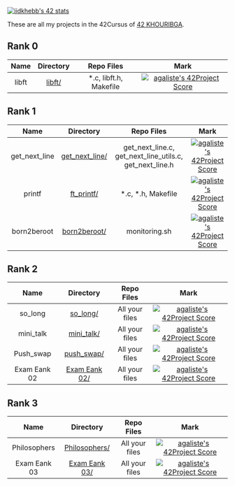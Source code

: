

[![iidkhebb's 42 stats](https://badge.mediaplus.ma/binary/iidkhebb)](https://github.com/oakoudad/badge42)

These are all my projects in the 42Cursus of [42 KHOURIBGA](https://1337.ma/).

## Rank 0

|			Name				|	Directory	| Repo Files | Mark |
|:-----------------------------------:|:------------------:|:--------------:|:--------------:|
libft								|	[libft/](https://github.com/iidkhebb/libft)		| *.c, libft.h, Makefile | [![agaliste's 42Project Score](https://badge42.herokuapp.com/api/project/iidkhebb/Libft)](https://github.com/iidkhebb/42-Cursus/tree/master/Rank%200/libft) |

## Rank 1

|			Name				|	Directory	| Repo Files | Mark |
|:-----------------------------------:|:------------------:|:--------------:|:--------------:|
get_next_line								|	[get_next_line/](https://github.com/iidkhebb/get_next_line)		| get_next_line.c, get_next_line_utils.c, get_next_line.h | [![agaliste's 42Project Score](https://badge42.herokuapp.com/api/project/iidkhebb/get_next_line)](https://github.com/iidkhebb/get_next_line) |
printf								|	[ft_printf/](https://github.com/iidkhebb/ft_printf)		| *.c, *.h, Makefile | [![agaliste's 42Project Score](https://badge42.herokuapp.com/api/project/iidkhebb/ft_printf)](https://github.com/iidkhebb/ft_printf) |
born2beroot								|	[born2beroot/](https://github.com/iidkhebb/born2beroot)		| monitoring.sh | [![agaliste's 42Project Score](https://badge42.herokuapp.com/api/project/iidkhebb/Born2beroot)](https://github.com/iidkhebb/born2beroot) |
## Rank 2

|			Name				|	Directory	| Repo Files | Mark |
|:-----------------------------------:|:------------------:|:--------------:|:--------------:|
so_long								|	[so_long/](https://github.com/iidkhebb/so_long)		|  All your files   | [![agaliste's 42Project Score](https://badge42.herokuapp.com/api/project/iidkhebb/so_long)](https://github.com/iidkhebb/so_long) |
mini_talk								|	[mini_talk/](https://github.com/iidkhebb/mini_talk)		|  All your files   | [![agaliste's 42Project Score](https://badge42.herokuapp.com/api/project/iidkhebb/minitalk)](https://github.com/iidkhebb/minitalk) |
Push_swap							|	[push_swap/](https://github.com/iidkhebb/push_swap)		|  All your files   | [![agaliste's 42Project Score](https://badge42.herokuapp.com/api/project/iidkhebb/push_swap)](https://github.com/iidkhebb/push_swap) |
Exam Eank 02							|	[Exam Eank 02/](https://github.com/Iidkhebb/exam-Rank02)		|  All your files   | [![agaliste's 42Project Score](https://badge42.herokuapp.com/api/project/iidkhebb/Exam%20Rank%2002)](https://github.com/Iidkhebb/exam-Rank02) |
## Rank 3
|			Name				|	Directory	| Repo Files | Mark |
|:-----------------------------------:|:------------------:|:--------------:|:--------------:|
Philosophers								|	[Philosophers/](https://github.com/iidkhebb/philosophers)		|  All your files   | [![agaliste's 42Project Score](https://badge42.herokuapp.com/api/project/iidkhebb/Philosophers)](https://github.com/iidkhebb/philosophers) |
Exam Eank 03								|	[Exam Eank 03/](https://github.com/Iidkhebb/Exam-Rank03)		|  All your files   | [![agaliste's 42Project Score](https://badge42.herokuapp.com/api/project/iidkhebb/Exam%20Rank%2003)](https://github.com/Iidkhebb/Exam-Rank03) |
